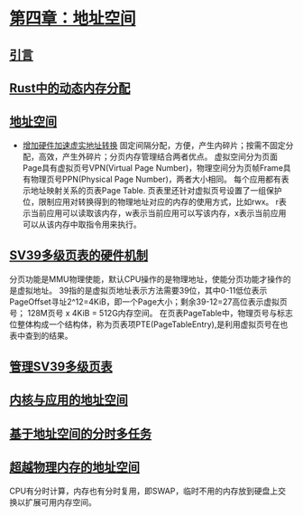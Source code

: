 # [第四章：地址空间](https://rcore-os.cn/rCore-Tutorial-Book-v3/chapter4/index.html)
## [引言](https://rcore-os.cn/rCore-Tutorial-Book-v3/chapter4/0intro.html)
## [Rust中的动态内存分配](https://rcore-os.cn/rCore-Tutorial-Book-v3/chapter4/1rust-dynamic-allocation.html)
## [地址空间](https://rcore-os.cn/rCore-Tutorial-Book-v3/chapter4/2address-space.html)
- [增加硬件加速虚实地址转换](https://rcore-os.cn/rCore-Tutorial-Book-v3/chapter4/2address-space.html#id6)
固定间隔分配，方便，产生内碎片；按需不固定分配，高效，产生外碎片；分页内存管理结合两者优点。
虚拟空间分为页面Page具有虚拟页号VPN(Virtual Page Number)，物理空间分为页帧Frame具有物理页号PPN(Physical Page Number)，两者大小相同。
每个应用都有表示地址映射关系的页表Page Table.
页表里还针对虚拟页号设置了一组保护位，限制应用对转换得到的物理地址对应的内存的使用方式，比如rwx。
r表示当前应用可以读取该内存，w表示当前应用可以写该内存，x表示当前应用可以从该内存中取指令用来执行。

## [SV39多级页表的硬件机制](https://rcore-os.cn/rCore-Tutorial-Book-v3/chapter4/3sv39-implementation-1.html)
分页功能是MMU物理使能，默认CPU操作的是物理地址，使能分页功能才操作的是虚拟地址。
39指的是虚拟页地址表示方法需要39位，其中0-11低位表示PageOffset寻址2^12=4KiB，即一个Page大小；剩余39-12=27高位表示虚拟页号；
128M页号 x 4KiB = 512G内存空间。
在页表PageTable中，物理页号与标志位整体构成一个结构体，称为页表项PTE(PageTableEntry),是利用虚拟页号在也表中查到的结果。
## [管理SV39多级页表](https://rcore-os.cn/rCore-Tutorial-Book-v3/chapter4/4sv39-implementation-2.html)
## [内核与应用的地址空间](https://rcore-os.cn/rCore-Tutorial-Book-v3/chapter4/5kernel-app-spaces.html)
## [基于地址空间的分时多任务](https://rcore-os.cn/rCore-Tutorial-Book-v3/chapter4/6multitasking-based-on-as.html)
## [超越物理内存的地址空间](https://rcore-os.cn/rCore-Tutorial-Book-v3/chapter4/7more-as.html)
CPU有分时计算，内存也有分时复用，即SWAP，临时不用的内存放到硬盘上交换以扩展可用内存空间。
